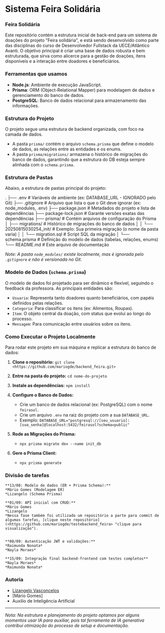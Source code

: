 # Sistema Feira Solidária

### Feira Solidária 

Este repositório contém a estrutura inicial de back-end para um sistema de doações do projeto "Feira solidária", e está sendo desenvolvido como parte das disciplinas do curso de Desenvolvedor Fullstack da UECE/Atlântico Avanti. O objetivo principal é criar uma base de dados robusta e bem estruturada, que sirva como alicerce para a gestão de doações, itens disponíveis e a interação entre doadores e beneficiários.

### Ferramentas que usamos

* **Node.js**: Ambiente de execução JavaScript.
* **Prisma**: ORM (Object-Relational Mapper) para modelagem de dados e gerenciamento do banco de dados.
* **PostgreSQL**: Banco de dados relacional para armazenamento das informações.

### Estrutura do Projeto

O projeto segue uma estrutura de backend organizada, com foco na camada de dados.
* A pasta `prisma/` contém o arquivo `schema.prisma` que define o modelo de dados, as relações entre as entidades e os enums.
* A pasta `prisma/migrations/` armazena o histórico de migrações do banco de dados, garantindo que a estrutura do DB esteja sempre alinhada com o `schema.prisma`.

### Estrutura de Pastas

Abaixo, a estrutura de pastas principal do projeto:


.
├── .env                  # Variáveis de ambiente (ex: DATABASE_URL - IGNORADO pelo Git)
├── .gitignore            # Arquivo que lista o que o Git deve ignorar (ex: node_modules, .env)
├── package.json          # Metadados do projeto e lista de dependências
├── package-lock.json     # Garante versões exatas das dependências
├── prisma/               # Contém arquivos de configuração do Prisma
│   ├── migrations/       # Histórico de migrações do banco de dados
│   │   └── 20250815030254_init/ # Exemplo: Sua primeira migração (o nome da pasta varia)
│   │       └── migration.sql # Script SQL da migração
│   └── schema.prisma     # Definição do modelo de dados (tabelas, relações, enums)
└── README.md             # Este arquivo de documentação

*Note: A pasta `node_modules/` existe localmente, mas é ignorada pelo `.gitignore` e não é versionada no Git.*

### Modelo de Dados (`schema.prisma`)

O modelo de dados foi projetado para ser dinâmico e flexível, seguindo o feedback da professora. As principais entidades são:

* `Usuario`: Representa tanto doadores quanto beneficiários, com papéis definidos pelas relações.
* `Categoria`: Para classificar os itens (ex: Alimentos, Roupas).
* `Item`: O objeto central da doação, com status que evolui ao longo do processo.
* `Mensagem`: Para comunicação entre usuários sobre os itens.

### Como Executar o Projeto Localmente

Para rodar este projeto em sua máquina e replicar a estrutura do banco de dados:

1.  **Clone o repositório:**
    `git clone <https://github.com/mariogde/backend_feira.git>`

2.  **Entre na pasta do projeto:**
    `cd nome-do-projeto`

3.  **Instale as dependências:**
    `npm install`

4.  **Configure o Banco de Dados:**
    * Crie um banco de dados relacional (ex: PostgreSQL) com o nome `feirasol`.
    * Crie um arquivo `.env` na raiz do projeto com a sua `DATABASE_URL`.
    * Exemplo: `DATABASE_URL="postgresql://[seu_usuario]:[sua_senha]@localhost:5432/feirasol?schema=public"`

5.  **Rode as Migrações do Prisma:**
    * `npx prisma migrate dev --name init_db`

6.  **Gere o Prisma Client:**
    * `npx prisma generate`
  
### Divisão de tarefas

    **13/08: Modelo de dados (ER + Prisma Schema):**
    *Mário Gomes (Modelagem ER)
    *Lizangelo (Schema Prisma)
    
    **01/09: API inicial com CRUD:**
    *Mário Gomes 
    *Lizangelo
    *Nessa fase também foi utilizado um repositório a parte para commit de algumas tarefas, [clique neste repositório](<https://github.com/mariogde/testebackend_feira> "clique para visualização").

    
    **08/09: Autenticação JWT e validações:**
    *Raimunda Nonata*
    *Nayla Moraes*
    
    **15/09: Integração final backend-frontend com testes completos**
    *Nayla Moraes*
    *Raimunda Nonata*
    

### Autoria

* [Lizangelo Vasconcelos](<https://github.com/LizangeloVasconcelos>)
* [Mário Gomes]
* Auxilio de Inteligência Artificial

---
_Nota: Na estrutura e planejamento do projeto optamos por alguns momentos usar IA para auxiliar, pois tal ferramenta de IA generativa contribui otimização do processo de setup e documentação._
